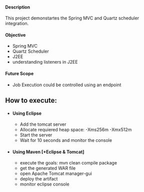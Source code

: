 #### Description
This project demonstartes the Spring MVC and Quartz scheduler integration.

#### Objective
- Spring MVC
- Quartz Scheduler
- J2EE
- understanding listeners in J2EE

#### Future Scope
- Job Execution could be controlled using an endpoint

## How to execute:
- #### Using Eclipse
    - Add the tomcat server
    - Allocate requiered heap space: -Xms256m -Xmx512m
    - Start the server
    - Wait for 10 seconds and monitor the console
- #### Using Maven [+Eclipse & Tomcat]
    - execute the goals: mvn clean compile package
    - get the generated WAR file
    - open Apache Tomcat manager-gui
    - deploy the artifact
    - monitor eclipse console